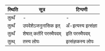 | स्थिति | सूत्र | टिप्पणी |
| ----- | ------- | ------ |
| तुत्थँ | - | - |
| तुत्थँ | उपदेशेऽजनुनासिक इत् | अँ-इत्यस्य इत्संज्ञा |
| तुत्थँ | शेषात् कर्तरि परस्मैपदम् | इति परस्मैपदम् |
| तुत्थ् | तस्य लोपः | इत्संज्ञकस्य लोपः |
